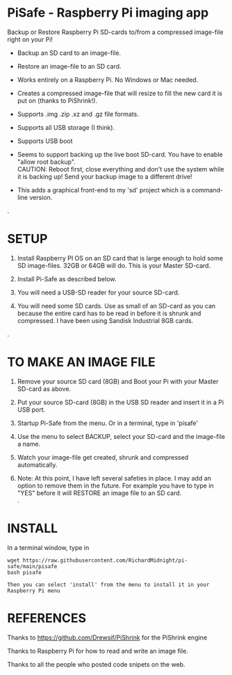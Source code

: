 # PiSafe  -  Raspberry Pi imaging app

Backup or Restore Raspberry Pi SD-cards to/from a compressed image-file right on your Pi!

 - Backup an SD card to an image-file.

 - Restore an image-file to an SD card.

 - Works entirely on a Raspberry Pi.  No Windows or Mac needed. 
 
 - Creates a compressed image-file that will resize to fill the new card it is put on (thanks to PiShrink!).
 
 - Supports .img .zip .xz and .gz file formats.
 
 - Supports all USB storage (I think).
 
 - Supports USB boot 
 
 - Seems to support backing up the live boot SD-card.  You have to enable "allow root backup".  
    CAUTION: Reboot first, close everything and don't use the system while it is backing up!  Send your backup image to a different drive!
 
 - This adds a graphical front-end to my 'sd' project which is a command-line version.
 
.
 
# SETUP
 
   1) Install Raspberry PI OS on an SD card that is large enough to hold some SD image-files.  32GB or 64GB will do.  This is your Master SD-card.
   
   2) Install Pi-Safe as described below.
   
   3) You will need a USB-SD reader for your source SD-card.
   
   4) You will need some SD cards.  Use as small of an SD-card as you can because the entire card has to be read in before it is shrunk and compressed.  I have been using Sandisk Industrial 8GB cards.
   
.   

   
# TO MAKE AN IMAGE FILE  
   
   1) Remove your source SD card (8GB) and Boot your Pi with your Master SD-card as above.
   
   2) Put your source SD-card (8GB) in the USB SD reader and insert it in a Pi USB port.
   
   3) Startup Pi-Safe from the menu.  Or in a terminal, type in 'pisafe'
        
   5) Use the menu to select BACKUP, select your SD-card and the image-file a name.
   
   6) Watch your image-file get created, shrunk and compressed automatically.
   
   7) Note: At this point, I have left several safeties in place.  I may add an option to remove them in the future.  For example you have to type in "YES"
 before it will RESTORE an image file to an SD card.   
 .
   

# INSTALL

In a terminal window, type in

    wget https://raw.githubusercontent.com/RichardMidnight/pi-safe/main/pisafe
    bash pisafe
    
    Then you can select 'install' from the menu to install it in your Raspberry Pi menu
    
   
   
 # REFERENCES
 
Thanks to https://github.com/Drewsif/PiShrink for the PiShrink engine

Thanks to Raspberry Pi for how to read and write an image file.

Thanks to all the people who posted code snipets on the web.

    
